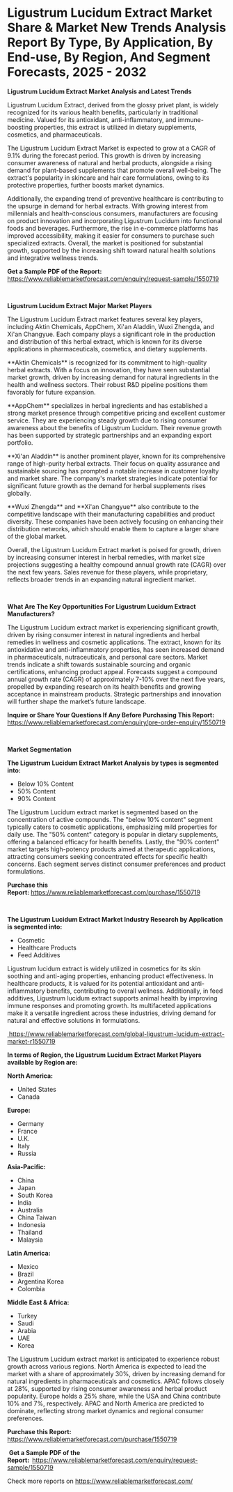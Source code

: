 <p><h1>Ligustrum Lucidum Extract Market Share & Market New Trends Analysis Report By Type, By Application, By End-use, By Region, And Segment Forecasts, 2025 - 2032</h1></p><p><strong>Ligustrum Lucidum Extract Market Analysis and Latest Trends</strong></p>
<p><p>Ligustrum Lucidum Extract, derived from the glossy privet plant, is widely recognized for its various health benefits, particularly in traditional medicine. Valued for its antioxidant, anti-inflammatory, and immune-boosting properties, this extract is utilized in dietary supplements, cosmetics, and pharmaceuticals. </p><p>The Ligustrum Lucidum Extract Market is expected to grow at a CAGR of 9.1% during the forecast period. This growth is driven by increasing consumer awareness of natural and herbal products, alongside a rising demand for plant-based supplements that promote overall well-being. The extract's popularity in skincare and hair care formulations, owing to its protective properties, further boosts market dynamics.</p><p>Additionally, the expanding trend of preventive healthcare is contributing to the upsurge in demand for herbal extracts. With growing interest from millennials and health-conscious consumers, manufacturers are focusing on product innovation and incorporating Ligustrum Lucidum into functional foods and beverages. Furthermore, the rise in e-commerce platforms has improved accessibility, making it easier for consumers to purchase such specialized extracts. Overall, the market is positioned for substantial growth, supported by the increasing shift toward natural health solutions and integrative wellness trends.</p></p>
<p><strong>Get a Sample PDF of the Report:&nbsp;</strong> <a href="https://www.reliablemarketforecast.com/enquiry/request-sample/1550719?utm_campaign=3096&utm_medium=2&utm_source=Github&utm_content=ia&utm_term=31032025&utm_id=ligustrum-lucidum-extract">https://www.reliablemarketforecast.com/enquiry/request-sample/1550719</a></p>
<p>&nbsp;</p>
<p><strong>Ligustrum Lucidum Extract Major Market Players</strong></p>
<p><p>The Ligustrum Lucidum Extract market features several key players, including Aktin Chemicals, AppChem, Xi'an Aladdin, Wuxi Zhengda, and Xi'an Changyue. Each company plays a significant role in the production and distribution of this herbal extract, which is known for its diverse applications in pharmaceuticals, cosmetics, and dietary supplements.</p><p>**Aktin Chemicals** is recognized for its commitment to high-quality herbal extracts. With a focus on innovation, they have seen substantial market growth, driven by increasing demand for natural ingredients in the health and wellness sectors. Their robust R&D pipeline positions them favorably for future expansion.</p><p>**AppChem** specializes in herbal ingredients and has established a strong market presence through competitive pricing and excellent customer service. They are experiencing steady growth due to rising consumer awareness about the benefits of Ligustrum Lucidum. Their revenue growth has been supported by strategic partnerships and an expanding export portfolio.</p><p>**Xi'an Aladdin** is another prominent player, known for its comprehensive range of high-purity herbal extracts. Their focus on quality assurance and sustainable sourcing has prompted a notable increase in customer loyalty and market share. The company's market strategies indicate potential for significant future growth as the demand for herbal supplements rises globally.</p><p>**Wuxi Zhengda** and **Xi'an Changyue** also contribute to the competitive landscape with their manufacturing capabilities and product diversity. These companies have been actively focusing on enhancing their distribution networks, which should enable them to capture a larger share of the global market.</p><p>Overall, the Ligustrum Lucidum Extract market is poised for growth, driven by increasing consumer interest in herbal remedies, with market size projections suggesting a healthy compound annual growth rate (CAGR) over the next few years. Sales revenue for these players, while proprietary, reflects broader trends in an expanding natural ingredient market.</p></p>
<p>&nbsp;</p>
<p><strong>What Are The Key Opportunities For Ligustrum Lucidum Extract Manufacturers?</strong></p>
<p><p>The Ligustrum Lucidum extract market is experiencing significant growth, driven by rising consumer interest in natural ingredients and herbal remedies in wellness and cosmetic applications. The extract, known for its antioxidative and anti-inflammatory properties, has seen increased demand in pharmaceuticals, nutraceuticals, and personal care sectors. Market trends indicate a shift towards sustainable sourcing and organic certifications, enhancing product appeal. Forecasts suggest a compound annual growth rate (CAGR) of approximately 7-10% over the next five years, propelled by expanding research on its health benefits and growing acceptance in mainstream products. Strategic partnerships and innovation will further shape the market’s future landscape.</p></p>
<p><strong>Inquire or Share Your Questions If Any Before Purchasing This Report:</strong> <a href="https://www.reliablemarketforecast.com/enquiry/pre-order-enquiry/1550719?utm_campaign=3096&utm_medium=2&utm_source=Github&utm_content=ia&utm_term=31032025&utm_id=ligustrum-lucidum-extract">https://www.reliablemarketforecast.com/enquiry/pre-order-enquiry/1550719</a></p>
<p>&nbsp;</p>
<p><strong>Market Segmentation</strong></p>
<p><strong>The Ligustrum Lucidum Extract Market Analysis by types is segmented into:</strong></p>
<p><ul><li>Below 10% Content</li><li>50% Content</li><li>90% Content</li></ul></p>
<p><p>The Ligustrum Lucidum extract market is segmented based on the concentration of active compounds. The "below 10% content" segment typically caters to cosmetic applications, emphasizing mild properties for daily use. The "50% content" category is popular in dietary supplements, offering a balanced efficacy for health benefits. Lastly, the "90% content" market targets high-potency products aimed at therapeutic applications, attracting consumers seeking concentrated effects for specific health concerns. Each segment serves distinct consumer preferences and product formulations.</p></p>
<p><strong>Purchase this Report:&nbsp;</strong><a href="https://www.reliablemarketforecast.com/purchase/1550719?utm_campaign=3096&utm_medium=2&utm_source=Github&utm_content=ia&utm_term=31032025&utm_id=ligustrum-lucidum-extract">https://www.reliablemarketforecast.com/purchase/1550719</a></p>
<p>&nbsp;</p>
<p><strong>The Ligustrum Lucidum Extract Market Industry Research by Application is segmented into:</strong></p>
<p><ul><li>Cosmetic</li><li>Healthcare Products</li><li>Feed Additives</li></ul></p>
<p><p>Ligustrum lucidum extract is widely utilized in cosmetics for its skin soothing and anti-aging properties, enhancing product effectiveness. In healthcare products, it is valued for its potential antioxidant and anti-inflammatory benefits, contributing to overall wellness. Additionally, in feed additives, Ligustrum lucidum extract supports animal health by improving immune responses and promoting growth. Its multifaceted applications make it a versatile ingredient across these industries, driving demand for natural and effective solutions in formulations.</p></p>
<p><a href="https://www.reliablemarketforecast.com/global-ligustrum-lucidum-extract-market-r1550719?utm_campaign=3096&utm_medium=2&utm_source=Github&utm_content=ia&utm_term=31032025&utm_id=ligustrum-lucidum-extract">&nbsp;https://www.reliablemarketforecast.com/global-ligustrum-lucidum-extract-market-r1550719</a></p>
<p><strong>In terms of Region, the Ligustrum Lucidum Extract Market Players available by Region are:</strong></p>
<p>
    <p> <strong> North America: </strong>
        <ul>
            <li>United States</li>
            <li>Canada</li>
        </ul>
        </p> 
    <p> <strong> Europe: </strong>
        <ul>
            <li>Germany</li>
            <li>France</li>
            <li>U.K.</li>
            <li>Italy</li>
            <li>Russia</li>
        </ul>
        </p> 
    <p> <strong> Asia-Pacific: </strong>
        <ul>
            <li>China</li>
            <li>Japan</li>
            <li>South Korea</li>
            <li>India</li>
            <li>Australia</li>
            <li>China Taiwan</li>
            <li>Indonesia</li>
            <li>Thailand</li>
            <li>Malaysia</li>
        </ul>
        </p> 
    <p> <strong> Latin America: </strong>
        <ul>
            <li>Mexico</li>
            <li>Brazil</li>
            <li>Argentina Korea</li>
            <li>Colombia</li>
        </ul>
        </p> 
    <p> <strong> Middle East & Africa: </strong>
        <ul>
            <li>Turkey</li>
            <li>Saudi</li>
            <li>Arabia</li>
            <li>UAE</li>
            <li>Korea</li>
        </ul>
    </p>
    </p>
<p><p>The Ligustrum Lucidum extract market is anticipated to experience robust growth across various regions. North America is expected to lead the market with a share of approximately 30%, driven by increasing demand for natural ingredients in pharmaceuticals and cosmetics. APAC follows closely at 28%, supported by rising consumer awareness and herbal product popularity. Europe holds a 25% share, while the USA and China contribute 10% and 7%, respectively. APAC and North America are predicted to dominate, reflecting strong market dynamics and regional consumer preferences.</p></p>
<p><strong>Purchase this Report: </strong><a href="https://www.reliablemarketforecast.com/purchase/1550719?utm_campaign=3096&utm_medium=2&utm_source=Github&utm_content=ia&utm_term=31032025&utm_id=ligustrum-lucidum-extract">https://www.reliablemarketforecast.com/purchase/1550719</a></p>
<p>&nbsp;<strong>Get a Sample PDF of the Report:&nbsp;&nbsp;</strong><a href="https://www.reliablemarketforecast.com/enquiry/request-sample/1550719?utm_campaign=3096&utm_medium=2&utm_source=Github&utm_content=ia&utm_term=31032025&utm_id=ligustrum-lucidum-extract">https://www.reliablemarketforecast.com/enquiry/request-sample/1550719</a></p>
<p><strong></strong></p>
<p>Check more reports on <a href="https://www.reliablemarketforecast.com/?utm_campaign=3096&utm_medium=2&utm_source=Github&utm_content=ia&utm_term=31032025&utm_id=ligustrum-lucidum-extract">https://www.reliablemarketforecast.com/</a></p>
